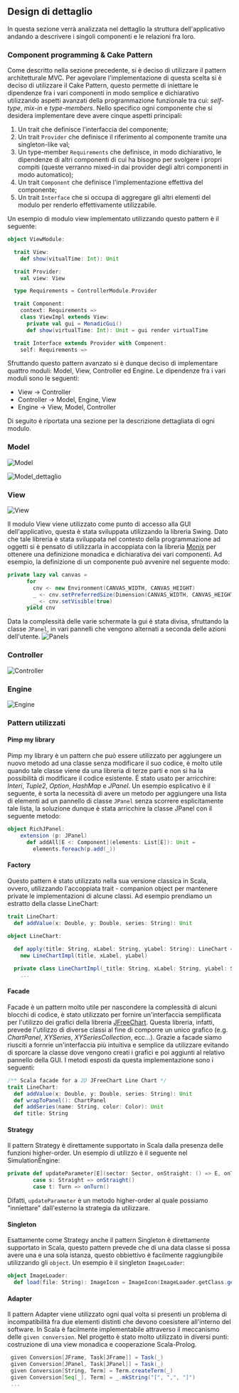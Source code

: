 ## Design di dettaglio

In questa sezione verrà analizzata nel dettaglio la struttura dell'applicativo andando a descrivere i singoli componenti e le relazioni fra loro.

### Component programming & Cake Pattern

Come descritto nella sezione precedente, si è deciso di utilizzare il pattern architetturale MVC. Per agevolare l'implementazione di questa scelta si è deciso di utilizzare il Cake Pattern, questo permette di iniettare le dipendenze fra i vari componenti in modo semplice e dichiarativo utilizzando aspetti avanzati della programmazione funzionale tra cui: *self-type*, *mix-in* e *type-members*. Nello specifico ogni componente che si desidera implementare deve avere cinque aspetti principali:
1. Un trait che definisce l'interfaccia del componente;
2. Un trait `Provider` che definisce il riferimento al componente tramite una singleton-like val;
3. Un type-member `Requirements` che definisce, in modo dichiarativo, le dipendenze di altri componenti di cui ha bisogno per svolgere i propri compiti (queste verranno mixed-in dai provider degli altri componenti in modo automatico);
4. Un trait `Component` che definisce l'implementazione effettiva del componente;
5. Un trait `Interface` che si occupa di aggregare gli altri elementi del modulo per renderlo effettivamente utilizzabile.

Un esempio di modulo view implementato utilizzando questo pattern è il seguente:

```scala
object ViewModule:

  trait View:
    def show(vitualTime: Int): Unit

  trait Provider:
    val view: View

  type Requirements = ControllerModule.Provider

  trait Component:
    context: Requirements =>
    class ViewImpl extends View:
      private val gui = MonadicGui()
      def show(virtualTime: Int): Unit = gui render virtualTime

  trait Interface extends Provider with Component:
    self: Requirements =>
```

Sfruttando questo pattern avanzato si è dunque deciso di implementare quattro moduli: Model, View, Controller ed Engine. Le dipendenze fra i vari moduli sono le seguenti: 
- View -> Controller
- Controller -> Model, Engine, View
- Engine -> View, Model, Controller

Di seguito è riportata una sezione per la descrizione dettagliata di ogni modulo.


### Model
![Model](./imgs/cake-model.svg)

![Model_dettaglio](./imgs/model.svg)

### View
![View](./imgs/cake-view.svg)

Il modulo View viene utilizzato come punto di accesso alla GUI dell'applicativo, questa è stata sviluppata utilizzando la libreria Swing. Dato che tale libreria è stata sviluppata nel contesto della programmazione ad oggetti si è pensato di utilizzarla in accoppiata con la libreria [Monix](https://monix.io/) per ottenere una definizione monadica e dichiarativa dei vari componenti. Ad esempio, la definizione di un componente può avvenire nel seguente modo:
```scala
private lazy val canvas =
      for
        cnv <- new Environment(CANVAS_WIDTH, CANVAS_HEIGHT)
        _ <- cnv.setPreferredSize(Dimension(CANVAS_WIDTH, CANVAS_HEIGHT))
        _ <- cnv.setVisible(true)
      yield cnv
```
Data la complessità delle varie schermate la gui è stata divisa, sfruttando la classe `JPanel`, in vari pannelli che vengono alternati a seconda delle azioni dell'utente. 
![Panels](./imgs/panels.svg)

### Controller
![Controller](./imgs/cake-controller.svg)

### Engine
![Engine](./imgs/cake-engine.svg)

### Pattern utilizzati

#### Pimp my library

Pimp my library è un pattern che può essere utilizzato per aggiungere un nuovo metodo ad una classe senza modificare il suo codice, è molto utile quando tale classe viene da una libreria di terze parti e non si ha la possibilità di modificare il codice esistente. É stato usato per arricchire: *Interi*, *Tuple2*, *Option*, *HashMap* e *JPanel*. Un esempio esplicativo è il seguente, è sorta la necessità di avere un metodo per aggiungere una lista di elementi ad un pannello di classe `JPanel` senza scorrere esplicitamente tale lista, la soluzione dunque è stata arricchire la classe JPanel con il seguente metodo:
```scala
object RichJPanel:
    extension (p: JPanel)
      def addAll[E <: Component](elements: List[E]): Unit =
        elements.foreach(p.add(_))
```

#### Factory

Questo pattern è stato utilizzato nella sua versione classica in Scala, ovvero, utilizzando l'accoppiata trait - companion object per mantenere private le implementazioni di alcune classi. Ad esempio prendiamo un estratto della classe LineChart:
```scala 
trait LineChart:
  def addValue(x: Double, y: Double, series: String): Unit
 
object LineChart:

  def apply(title: String, xLabel: String, yLabel: String): LineChart =
    new LineChartImpl(title, xLabel, yLabel)

  private class LineChartImpl(_title: String, xLabel: String, yLabel: String) extends LineChart:
    ...

```

#### Facade

Facade è un pattern molto utile per nascondere la complessità di alcuni blocchi di codice, è stato utilizzato per fornire un'interfaccia semplificata per l'utilizzo dei grafici della libreria [JFreeChart](https://www.jfree.org/jfreechart/). Questa libreria, infatti, prevede l'utilizzo di diverse classi al fine di comporre un unico grafico (e.g. *ChartPanel*, *XYSeries*, *XYSeriesCollection*, ecc...). Grazie a facade siamo riusciti a fornrie un'interfaccia più intuitiva e semplice da utilizzare evitando di sporcare la classe dove vengono creati i grafici e poi aggiunti al relativo pannello della GUI. I metodi esposti da questa implementazione sono i seguenti:

```scala 
/** Scala facade for a 2D JFreeChart Line Chart */
trait LineChart:
  def addValue(x: Double, y: Double, series: String): Unit
  def wrapToPanel(): ChartPanel
  def addSeries(name: String, color: Color): Unit
  def title: String

```
#### Strategy

Il pattern Strategy è direttamente supportato in Scala dalla presenza delle funzioni higher-order. Un esempio di utilizzo è il seguente nel SimulationEngine:
```scala 
private def updateParameter[E](sector: Sector, onStraight: () => E, onTurn: () => E): E = sector match
        case s: Straight => onStraight()
        case t: Turn => onTurn()
```
Difatti, `updateParameter` è un metodo higher-order al quale possiamo "inniettare" dall'esterno la strategia da utilizzare.

#### Singleton

Esattamente come Strategy anche il pattern Singleton è direttamente supportato in Scala, questo pattern prevede che di una data classe si possa avere una e una sola istanza, questo obbiettivo è facilmente raggiungibile utilizzando gli `object`. Un esempio è il singleton `ImageLoader`:
```scala 
object ImageLoader:
  def load(file: String): ImageIcon = ImageIcon(ImageLoader.getClass.getResource(file))

```

#### Adapter

Il pattern Adapter viene utilizzato ogni qual volta si presenti un problema di incompatibilità fra due elementi distinti che devono coesistere all'interno del software. In Scala è facilmente implementabile attraverso il meccanismo delle `given conversion`. Nel progetto è stato molto utilizzato in diversi punti: costruzione di una view monadica e cooperazione Scala-Prolog.
```scala 
 given Conversion[JFrame, Task[JFrame]] = Task(_)
 given Conversion[JPanel, Task[JPanel]] = Task(_)
 given Conversion[String, Term] = Term.createTerm(_)
 given Conversion[Seq[_], Term] = _.mkString("[", ",", "]")
 ...
```
